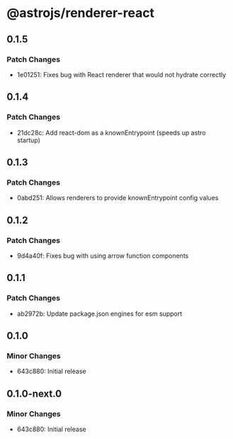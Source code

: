 # @astrojs/renderer-react

## 0.1.5

### Patch Changes

- 1e01251: Fixes bug with React renderer that would not hydrate correctly

## 0.1.4

### Patch Changes

- 21dc28c: Add react-dom as a knownEntrypoint (speeds up astro startup)

## 0.1.3

### Patch Changes

- 0abd251: Allows renderers to provide knownEntrypoint config values

## 0.1.2

### Patch Changes

- 9d4a40f: Fixes bug with using arrow function components

## 0.1.1

### Patch Changes

- ab2972b: Update package.json engines for esm support

## 0.1.0

### Minor Changes

- 643c880: Initial release

## 0.1.0-next.0

### Minor Changes

- 643c880: Initial release
